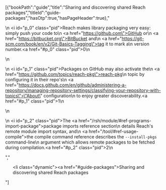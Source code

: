 [{"bookPath":"guide","title":"Sharing and discovering shared Reach packages","titleId":"guide-packages","hasOtp":true,"hasPageHeader":true},"<p>\n  <i id=\"p_0\" class=\"pid\"></i>Reach makes library packaging very easy: simply push your code to\n  <a href=\"https://github.com\">GitHub</a> or\n  <a href=\"https://bitbucket.org\">BitBucket</a> and\n  <a href=\"https://git-scm.com/book/en/v2/Git-Basics-Tagging\">tag it</a> to mark a\n  version number.<a href=\"#p_0\" class=\"pid\">0</a>\n</p>\n<p>\n  <i id=\"p_1\" class=\"pid\"></i>Packages on GitHub may also activate the\n  <a href=\"https://github.com/topics/reach-pkg\">reach-pkg</a>\n  topic by configuring it in their repo's\n  <a href=\"https://docs.github.com/en/github/administering-a-repository/managing-repository-settings/classifying-your-repository-with-topics\">\"About\" configuration</a>\n  to enjoy greater discoverability.<a href=\"#p_1\" class=\"pid\">1</a>\n</p>\n<p>\n  <i id=\"p_2\" class=\"pid\"></i>The <a href=\"/rsh/module/#ref-programs-import-package\">package imports</a> reference section\n  details Reach's remote module import syntax, and\n  <a href=\"/tool/#ref-usage-compile\">the compile command</a> reference describes the <code>--install-pkgs</code> command-line\n  argument which allows remote packages to be fetched during compilation.<a href=\"#p_2\" class=\"pid\">2</a>\n</p>","<ul><li class=\"dynamic\"><a href=\"#guide-packages\">Sharing and discovering shared Reach packages</a></li></ul>"]